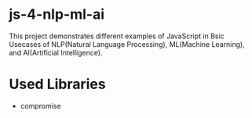 # js-4-nlp-ml-ai

This project demonstrates different examples of JavaScript in Bsic Usecases of NLP(Natural Language Processing), ML(Machine Learning), and AI(Artificial Intelligence).

# Used Libraries
- compromise